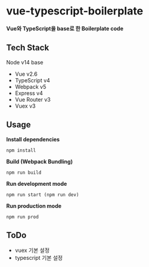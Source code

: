 # vue-typescript-boilerplate
**Vue와 TypeScript을 base로 한 Boilerplate code**

## Tech Stack
Node v14 base

- Vue v2.6
- TypeScript v4
- Webpack v5
- Express v4
- Vue Router v3
- Vuex v3

## Usage
**Install dependencies**
```
npm install
```

**Build (Webpack Bundling)**
```
npm run build
```

**Run development mode**
```
npm run start (npm run dev)
```

**Run production mode**
```
npm run prod
```

## ToDo
- vuex 기본 설정
- typescript 기본 설정